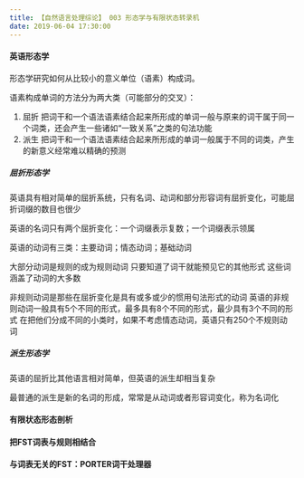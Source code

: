 ```yaml
---
title: 【自然语言处理综论】 003 形态学与有限状态转录机
date: 2019-06-04 17:30:00
---
```


#### 英语形态学

形态学研究如何从比较小的意义单位（语素）构成词。

语素构成单词的方法分为两大类（可能部分的交叉）：
1. 屈折 把词干和一个语法语素结合起来所形成的单词一般与原来的词干属于同一个词类，还会产生一些诸如“一致关系”之类的句法功能
2. 派生 把词干和一个语法语素结合起来所形成的单词一般属于不同的词类，产生的新意义经常难以精确的预测

##### 屈折形态学

英语具有相对简单的屈折系统，只有名词、动词和部分形容词有屈折变化，可能屈折词缀的数目也很少

英语的名词只有两个屈折变化：一个词缀表示复数；一个词缀表示领属

英语的动词有三类：主要动词；情态动词；基础动词

大部分动词是规则的成为规则动词
只要知道了词干就能预见它的其他形式
这些词涵盖了动词的大多数

非规则动词是那些在屈折变化是具有或多或少的惯用句法形式的动词
英语的非规则动词一般具有5个不同的形式，最多具有8个不同的形式，最少具有3个不同的形式
在把他们分成不同的小类时，如果不考虑情态动词，英语只有250个不规则动词

##### 派生形态学

英语的屈折比其他语言相对简单，但英语的派生却相当复杂

最普通的派生是新的名词的形成，常常是从动词或者形容词变化，称为名词化

#### 有限状态形态剖析

#### 把FST词表与规则相结合

#### 与词表无关的FST：PORTER词干处理器

